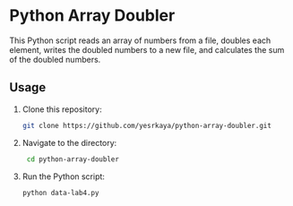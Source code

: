 # Python Array Doubler

This Python script reads an array of numbers from a file, doubles each element, writes the doubled numbers to a new file, and calculates the sum of the doubled numbers.

## Usage

1. Clone this repository:

   ```bash
   git clone https://github.com/yesrkaya/python-array-doubler.git

2. Navigate to the directory:

   ```bash
    cd python-array-doubler

3. Run the Python script:

   ```bash
   python data-lab4.py




